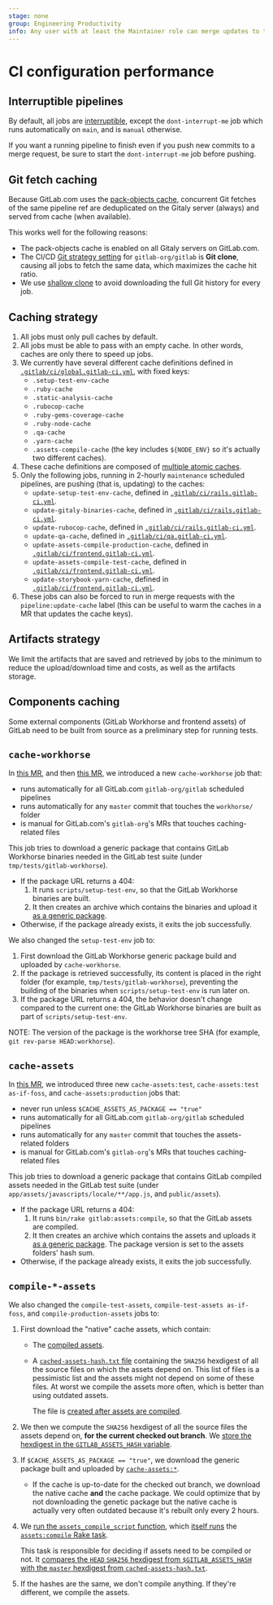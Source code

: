 ```yaml
---
stage: none
group: Engineering Productivity
info: Any user with at least the Maintainer role can merge updates to this content. For details, see https://docs.gitlab.com/ee/development/development_processes.html#development-guidelines-review.
---
```


# CI configuration performance

## Interruptible pipelines

By default, all jobs are [interruptible](../../ci/yaml/index.md#interruptible), except the
`dont-interrupt-me` job which runs automatically on `main`, and is `manual`
otherwise.

If you want a running pipeline to finish even if you push new commits to a merge
request, be sure to start the `dont-interrupt-me` job before pushing.

## Git fetch caching

Because GitLab.com uses the [pack-objects cache](../../administration/gitaly/configure_gitaly.md#pack-objects-cache),
concurrent Git fetches of the same pipeline ref are deduplicated on
the Gitaly server (always) and served from cache (when available).

This works well for the following reasons:

- The pack-objects cache is enabled on all Gitaly servers on GitLab.com.
- The CI/CD [Git strategy setting](../../ci/pipelines/settings.md#choose-the-default-git-strategy) for `gitlab-org/gitlab` is **Git clone**,
  causing all jobs to fetch the same data, which maximizes the cache hit ratio.
- We use [shallow clone](../../ci/pipelines/settings.md#limit-the-number-of-changes-fetched-during-clone) to avoid downloading the full Git
  history for every job.

## Caching strategy

1. All jobs must only pull caches by default.
1. All jobs must be able to pass with an empty cache. In other words, caches are only there to speed up jobs.
1. We currently have several different cache definitions defined in
   [`.gitlab/ci/global.gitlab-ci.yml`](https://gitlab.com/gitlab-org/gitlab/-/blob/master/.gitlab/ci/global.gitlab-ci.yml),
   with fixed keys:
   - `.setup-test-env-cache`
   - `.ruby-cache`
   - `.static-analysis-cache`
   - `.rubocop-cache`
   - `.ruby-gems-coverage-cache`
   - `.ruby-node-cache`
   - `.qa-cache`
   - `.yarn-cache`
   - `.assets-compile-cache` (the key includes `${NODE_ENV}` so it's actually two different caches).
1. These cache definitions are composed of [multiple atomic caches](../../ci/caching/index.md#use-multiple-caches).
1. Only the following jobs, running in 2-hourly `maintenance` scheduled pipelines, are pushing (that is, updating) to the caches:
   - `update-setup-test-env-cache`, defined in [`.gitlab/ci/rails.gitlab-ci.yml`](https://gitlab.com/gitlab-org/gitlab/-/blob/master/.gitlab/ci/rails.gitlab-ci.yml).
   - `update-gitaly-binaries-cache`, defined in [`.gitlab/ci/rails.gitlab-ci.yml`](https://gitlab.com/gitlab-org/gitlab/-/blob/master/.gitlab/ci/rails.gitlab-ci.yml).
   - `update-rubocop-cache`, defined in [`.gitlab/ci/rails.gitlab-ci.yml`](https://gitlab.com/gitlab-org/gitlab/-/blob/master/.gitlab/ci/rails.gitlab-ci.yml).
   - `update-qa-cache`, defined in [`.gitlab/ci/qa.gitlab-ci.yml`](https://gitlab.com/gitlab-org/gitlab/-/blob/master/.gitlab/ci/qa.gitlab-ci.yml).
   - `update-assets-compile-production-cache`, defined in [`.gitlab/ci/frontend.gitlab-ci.yml`](https://gitlab.com/gitlab-org/gitlab/-/blob/master/.gitlab/ci/frontend.gitlab-ci.yml).
   - `update-assets-compile-test-cache`, defined in [`.gitlab/ci/frontend.gitlab-ci.yml`](https://gitlab.com/gitlab-org/gitlab/-/blob/master/.gitlab/ci/frontend.gitlab-ci.yml).
   - `update-storybook-yarn-cache`, defined in [`.gitlab/ci/frontend.gitlab-ci.yml`](https://gitlab.com/gitlab-org/gitlab/-/blob/master/.gitlab/ci/frontend.gitlab-ci.yml).
1. These jobs can also be forced to run in merge requests with the `pipeline:update-cache` label (this can be useful to warm the caches in a MR that updates the cache keys).

## Artifacts strategy

We limit the artifacts that are saved and retrieved by jobs to the minimum to reduce the upload/download time and costs, as well as the artifacts storage.

## Components caching

Some external components (GitLab Workhorse and frontend assets) of GitLab need to be built from source as a preliminary step for running tests.

## `cache-workhorse`

In [this MR](https://gitlab.com/gitlab-org/gitlab/-/merge_requests/79766), and then
[this MR](https://gitlab.com/gitlab-org/gitlab/-/merge_requests/96297),
we introduced a new `cache-workhorse` job that:

- runs automatically for all GitLab.com `gitlab-org/gitlab` scheduled pipelines
- runs automatically for any `master` commit that touches the `workhorse/` folder
- is manual for GitLab.com's `gitlab-org`'s MRs that touches caching-related files

This job tries to download a generic package that contains GitLab Workhorse binaries needed in the GitLab test suite (under `tmp/tests/gitlab-workhorse`).

- If the package URL returns a 404:
   1. It runs `scripts/setup-test-env`, so that the GitLab Workhorse binaries are built.
   1. It then creates an archive which contains the binaries and upload it [as a generic package](https://gitlab.com/gitlab-org/gitlab/-/packages/).
- Otherwise, if the package already exists, it exits the job successfully.

We also changed the `setup-test-env` job to:

1. First download the GitLab Workhorse generic package build and uploaded by `cache-workhorse`.
1. If the package is retrieved successfully, its content is placed in the right folder (for example, `tmp/tests/gitlab-workhorse`), preventing the building of the binaries when `scripts/setup-test-env` is run later on.
1. If the package URL returns a 404, the behavior doesn't change compared to the current one: the GitLab Workhorse binaries are built as part of `scripts/setup-test-env`.

NOTE:
The version of the package is the workhorse tree SHA (for example, `git rev-parse HEAD:workhorse`).

## `cache-assets`

In [this MR](https://gitlab.com/gitlab-org/gitlab/-/merge_requests/96297),
we introduced three new `cache-assets:test`, `cache-assets:test as-if-foss`,
and `cache-assets:production` jobs that:

- never run unless `$CACHE_ASSETS_AS_PACKAGE == "true"`
- runs automatically for all GitLab.com `gitlab-org/gitlab` scheduled pipelines
- runs automatically for any `master` commit that touches the assets-related folders
- is manual for GitLab.com's `gitlab-org`'s MRs that touches caching-related files

This job tries to download a generic package that contains GitLab compiled assets
needed in the GitLab test suite (under `app/assets/javascripts/locale/**/app.js`,
and `public/assets`).

- If the package URL returns a 404:
  1. It runs `bin/rake gitlab:assets:compile`, so that the GitLab assets are compiled.
  1. It then creates an archive which contains the assets and uploads it [as a generic package](https://gitlab.com/gitlab-org/gitlab/-/packages/).
     The package version is set to the assets folders' hash sum.
- Otherwise, if the package already exists, it exits the job successfully.

## `compile-*-assets`

We also changed the `compile-test-assets`, `compile-test-assets as-if-foss`,
and `compile-production-assets` jobs to:

1. First download the "native" cache assets, which contain:
   - The [compiled assets](https://gitlab.com/gitlab-org/gitlab/-/blob/a6910c9086bb28e553f5e747ec2dd50af6da3c6b/.gitlab/ci/global.gitlab-ci.yml#L86-87).
   - A [`cached-assets-hash.txt` file](https://gitlab.com/gitlab-org/gitlab/-/blob/a6910c9086bb28e553f5e747ec2dd50af6da3c6b/.gitlab/ci/global.gitlab-ci.yml#L85)
     containing the `SHA256` hexdigest of all the source files on which the assets depend on.
     This list of files is a pessimistic list and the assets might not depend on
     some of these files. At worst we compile the assets more often, which is better than
     using outdated assets.

     The file is [created after assets are compiled](https://gitlab.com/gitlab-org/gitlab/-/blob/a6910c9086bb28e553f5e747ec2dd50af6da3c6b/.gitlab/ci/frontend.gitlab-ci.yml#L83).
1. We then we compute the `SHA256` hexdigest of all the source files the assets depend on, **for the current checked out branch**. We [store the hexdigest in the `GITLAB_ASSETS_HASH` variable](https://gitlab.com/gitlab-org/gitlab/-/blob/a6910c9086bb28e553f5e747ec2dd50af6da3c6b/.gitlab/ci/frontend.gitlab-ci.yml#L27).
1. If `$CACHE_ASSETS_AS_PACKAGE == "true"`, we download the generic package built and uploaded by [`cache-assets:*`](#cache-assets).
   - If the cache is up-to-date for the checked out branch, we download the native cache
     **and** the cache package. We could optimize that by not downloading
     the genetic package but the native cache is actually very often outdated because it's
     rebuilt only every 2 hours.
1. We [run the `assets_compile_script` function](https://gitlab.com/gitlab-org/gitlab/-/blob/a6910c9086bb28e553f5e747ec2dd50af6da3c6b/.gitlab/ci/frontend.gitlab-ci.yml#L35),
   which [itself runs](https://gitlab.com/gitlab-org/gitlab/-/blob/c023191ef412e868ae957f3341208a41ca678403/scripts/utils.sh#L76)
   the [`assets:compile` Rake task](https://gitlab.com/gitlab-org/gitlab/-/blob/c023191ef412e868ae957f3341208a41ca678403/lib/tasks/gitlab/assets.rake#L80-109).

   This task is responsible for deciding if assets need to be compiled or not.
   It [compares the `HEAD` `SHA256` hexdigest from `$GITLAB_ASSETS_HASH` with the `master` hexdigest from `cached-assets-hash.txt`](https://gitlab.com/gitlab-org/gitlab/-/blob/c023191ef412e868ae957f3341208a41ca678403/lib/tasks/gitlab/assets.rake#L86).
1. If the hashes are the same, we don't compile anything. If they're different, we compile the assets.
